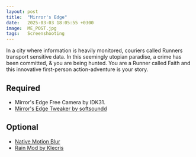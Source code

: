 ```yaml
---
layout: post
title:  "Mirror's Edge"
date:   2025-03-03 18:05:55 +0300
image:  ME_POST.jpg
tags:   Screenshooting
---
```


In a city where information is heavily monitored, couriers called Runners transport sensitive data. In this seemingly utopian paradise, a crime has been committed, & you are being hunted. 
You are a Runner called Faith and this innovative first-person action-adventure is your story.

## Required
* Mirror's Edge Free Camera by IDK31.
* [Mirror's Edge Tweaker by softsoundd](https://www.moddb.com/games/mirrors-edge/addons/persistent-fov)

## Optional
* [Native Motion Blur](https://www.moddb.com/games/mirrors-edge/addons/native-motion-blur)
* [Rain Mod by Klecris](https://www.moddb.com/games/mirrors-edge/addons/rainy-mod)
